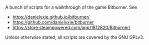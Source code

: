 A bunch of scripts for a walkthrough of the game Bitburner.  See

* https://danielyxie.github.io/bitburner/
* https://github.com/danielyxie/bitburner
* https://store.steampowered.com/app/1812820/Bitburner/

Unless otherwise stated, all scripts are covered by the GNU GPLv3.
